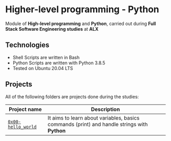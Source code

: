 # Higher-level programming - Python
Module of **High-level programming** and **Python**, carried out during **Full Stack Software Engineering studies** at **ALX**

## Technologies
* Shell Scripts are written in Bash
* Python Scripts are written with Python 3.8.5
* Tested on Ubuntu 20.04 LTS

## Projects
All of the following folders are projects done during the studies:

| Project name | Description |
| ------------ | ----------- |
| [`0x00-hello_world`](https://github.com/Taoheed-O/alx-higher_level_programming/tree/master/0x00-python-hello_world) | It aims to learn about variables, basics commands (print) and handle strings with **Python** |
